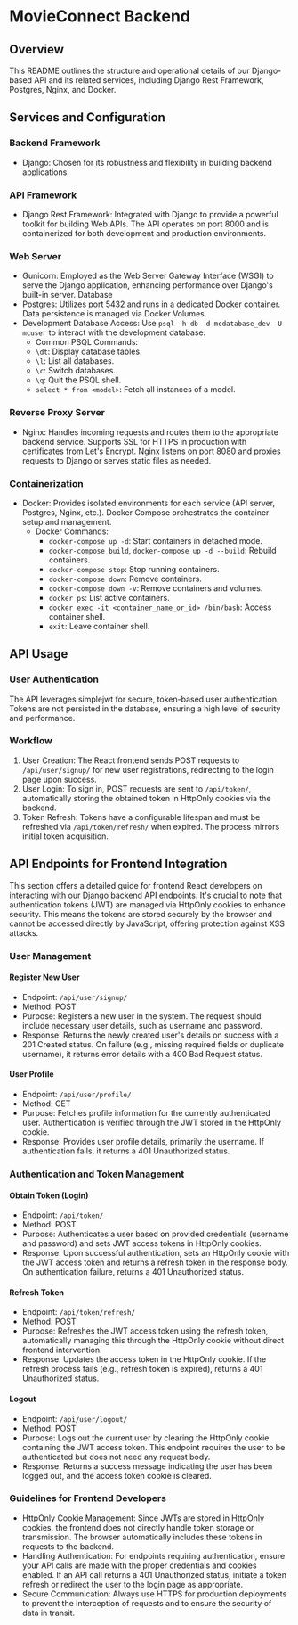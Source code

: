 # MovieConnect Backend

## Overview
This README outlines the structure and operational details of our Django-based API and its related services, including Django Rest Framework, Postgres, Nginx, and Docker.

## Services and Configuration

### Backend Framework
- Django: Chosen for its robustness and flexibility in building backend applications.

### API Framework
- Django Rest Framework: Integrated with Django to provide a powerful toolkit for building Web APIs. The API operates on port 8000 and is containerized for both        development and production environments.

### Web Server
- Gunicorn: Employed as the Web Server Gateway Interface (WSGI) to serve the Django application, enhancing performance over Django's built-in server.
Database
- Postgres: Utilizes port 5432 and runs in a dedicated Docker container. Data persistence is managed via Docker Volumes.
- Development Database Access: Use `psql -h db -d mcdatabase_dev -U mcuser` to interact with the development database.
    - Common PSQL Commands:
    - `\dt`: Display database tables.
    - `\l`: List all databases.
    - `\c`: Switch databases.
    - `\q`: Quit the PSQL shell.
    - `select * from <model>`: Fetch all instances of a model.

### Reverse Proxy Server
- Nginx: Handles incoming requests and routes them to the appropriate backend service. Supports SSL for HTTPS in production with certificates from Let's Encrypt. Nginx listens on port 8080 and proxies requests to Django or serves static files as needed.

### Containerization
- Docker: Provides isolated environments for each service (API server, Postgres, Nginx, etc.). Docker Compose orchestrates the container setup and management.
    - Docker Commands:
        - `docker-compose up -d`: Start containers in detached mode.
        - `docker-compose build`, `docker-compose up -d --build`: Rebuild containers.
        - `docker-compose stop`: Stop running containers.
        - `docker-compose down`: Remove containers.
        - `docker-compose down -v`: Remove containers and volumes.
        - `docker ps`: List active containers.
        - `docker exec -it <container_name_or_id> /bin/bash`: Access container shell.
        - `exit`: Leave container shell.

## API Usage

### User Authentication
The API leverages simplejwt for secure, token-based user authentication. Tokens are not persisted in the database, ensuring a high level of security and performance.

### Workflow
1. User Creation: The React frontend sends POST requests to `/api/user/signup/` for new user registrations, redirecting to the login page upon success.
2. User Login: To sign in, POST requests are sent to `/api/token/`, automatically storing the obtained token in HttpOnly cookies via the backend.
3. Token Refresh: Tokens have a configurable lifespan and must be refreshed via `/api/token/refresh/` when expired. The process mirrors initial token acquisition.

## API Endpoints for Frontend Integration
This section offers a detailed guide for frontend React developers on interacting with our Django backend API endpoints. It's crucial to note that authentication tokens (JWT) are managed via HttpOnly cookies to enhance security. This means the tokens are stored securely by the browser and cannot be accessed directly by JavaScript, offering protection against XSS attacks.

### User Management

#### Register New User
- Endpoint: `/api/user/signup/`
- Method: POST
- Purpose: Registers a new user in the system. The request should include necessary user details, such as username and password.
- Response: Returns the newly created user's details on success with a 201 Created status. On failure (e.g., missing required fields or duplicate username), it returns error details with a 400 Bad Request status.

#### User Profile
- Endpoint: `/api/user/profile/`
- Method: GET
- Purpose: Fetches profile information for the currently authenticated user. Authentication is verified through the JWT stored in the HttpOnly cookie.
- Response: Provides user profile details, primarily the username. If authentication fails, it returns a 401 Unauthorized status.

### Authentication and Token Management

#### Obtain Token (Login)
- Endpoint: `/api/token/`
- Method: POST
- Purpose: Authenticates a user based on provided credentials (username and password) and sets JWT access tokens in HttpOnly cookies.
- Response: Upon successful authentication, sets an HttpOnly cookie with the JWT access token and returns a refresh token in the response body. On authentication failure, returns a 401 Unauthorized status.

#### Refresh Token
- Endpoint: `/api/token/refresh/`
- Method: POST
- Purpose: Refreshes the JWT access token using the refresh token, automatically managing this through the HttpOnly cookie without direct frontend intervention.
- Response: Updates the access token in the HttpOnly cookie. If the refresh process fails (e.g., refresh token is expired), returns a 401 Unauthorized status.

#### Logout
- Endpoint: `/api/user/logout/`
- Method: POST
- Purpose: Logs out the current user by clearing the HttpOnly cookie containing the JWT access token. This endpoint requires the user to be authenticated but does not need any request body.
- Response: Returns a success message indicating the user has been logged out, and the access token cookie is cleared.

### Guidelines for Frontend Developers
- HttpOnly Cookie Management: Since JWTs are stored in HttpOnly cookies, the frontend does not directly handle token storage or transmission. The browser automatically includes these tokens in requests to the backend.
- Handling Authentication: For endpoints requiring authentication, ensure your API calls are made with the proper credentials and cookies enabled. If an API call returns a 401 Unauthorized status, initiate a token refresh or redirect the user to the login page as appropriate.
- Secure Communication: Always use HTTPS for production deployments to prevent the interception of requests and to ensure the security of data in transit.

